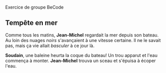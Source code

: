 Exercice de groupe BeCode
## Tempête en mer
Comme tous les matins, **Jean-Michel** regardait la mer depuis son bateau.
Au loin des nuages *noirs* s'avançaient à une vitesse certaine.
Il ne le savait pas, mais ça vie allait *basculer* à ce jour là. 

**Soudain**, une baleine heurta la coque du bateau!
Un trou apparut et l'eau commença à monter.
**Jean-Michel** trouva un sceau et s'épuisa à écoper l'eau.
